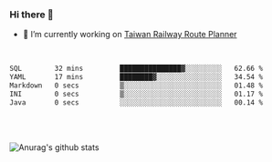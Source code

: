 ### Hi there 👋

- 🔭 I’m currently working on [Taiwan Railway Route Planner](https://github.com/Taiwan-Railway-Route-Planner)

<br/>

<!--START_SECTION:waka-->

```txt
SQL        32 mins         ███████████████▓░░░░░░░░░   62.66 %
YAML       17 mins         ████████▓░░░░░░░░░░░░░░░░   34.54 %
Markdown   0 secs          ▒░░░░░░░░░░░░░░░░░░░░░░░░   01.48 %
INI        0 secs          ▒░░░░░░░░░░░░░░░░░░░░░░░░   01.17 %
Java       0 secs          ░░░░░░░░░░░░░░░░░░░░░░░░░   00.14 %
```

<!--END_SECTION:waka-->

<br/>
<br/>

![Anurag's github stats](https://github-readme-stats.vercel.app/api?username=DepickereSven&show_icons=true&theme=tokyonight)



<!--
**DepickereSven/DepickereSven** is a ✨ _special_ ✨ repository because its `README.md` (this file) appears on your GitHub profile.

Here are some ideas to get you started:

- 🔭 I’m currently working on ...
- 🌱 I’m currently learning ...
- 👯 I’m looking to collaborate on ...
- 🤔 I’m looking for help with ...
- 💬 Ask me about ...
- 📫 How to reach me: ...
- 😄 Pronouns: ...
- ⚡ Fun fact: ...
-->
